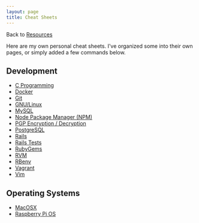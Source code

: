 ```yaml
---
layout: page
title: Cheat Sheets
---
```


Back to [Resources](/resources/)

Here are my own personal cheat sheets. I've organized some into their own pages,
or simply added a few commands below.

## Development

* [C Programming](/resources/cheat-sheets/c/)
* [Docker](/resources/cheat-sheets/docker/)
* [Git](/resources/cheat-sheets/git/)
* [GNU/Linux](/resources/cheat-sheets/gnu-linux/)
* [MySQL](/resources/cheat-sheets/mysql/)
* [Node Package Manager (NPM)](/resources/cheat-sheets/npm/)
* [PGP Encryption / Decryption](/resources/cheat-sheets/pgp/)
* [PostgreSQL](/resources/cheat-sheets/postgresql/)
* [Rails](/resources/cheat-sheets/rails/)
* [Rails Tests](/resources/cheat-sheets/rails-tests/)
* [RubyGems](/resources/cheat-sheets/rubygems/)
* [RVM](/resources/cheat-sheets/rvm/)
* [RBenv](/resources/cheat-sheets/rbenv/)
* [Vagrant](/resources/cheat-sheets/vagrant/)
* [Vim](/resources/cheat-sheets/vim/)

## Operating Systems

* [MacOSX](/resources/cheat-sheets/macosx/)
* [Raspberry Pi OS](/resources/cheat-sheets/raspberry-pi/)

